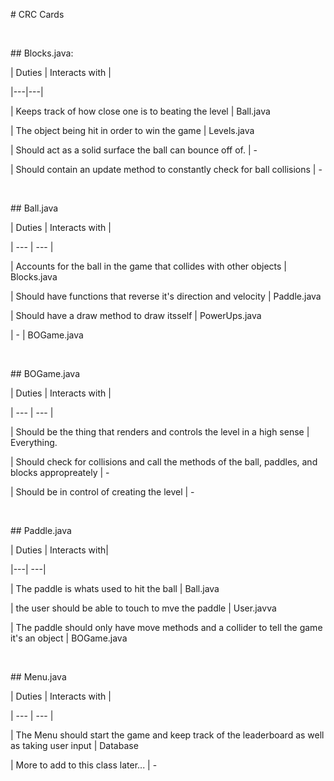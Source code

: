 \# CRC Cards

 

\#\# Blocks.java:

\| Duties \| Interacts with \|

\|---\|---\|

\| Keeps track of how close one is to beating the level \| Ball.java

\| The object being hit in order to win the game \| Levels.java

\| Should act as a solid surface the ball can bounce off of. \| -

\| Should contain an update method to constantly check for ball collisions \| -

 

\#\# Ball.java

\| Duties \| Interacts with \|

\| --- \| --- \|

\| Accounts for the ball in the game that collides with other objects \|
Blocks.java

\| Should have functions that reverse it's direction and velocity \| Paddle.java

\| Should have a draw method to draw itsself \| PowerUps.java

\| -	\| BOGame.java

 

\#\# BOGame.java

\| Duties \| Interacts with \|

\| --- \| --- \|

\| Should be the thing that renders and controls the level in a high sense \|
Everything.

\| Should check for collisions and call the methods of the ball, paddles, and
blocks appropreately \| -

\| Should be in control of creating the level \| -

 

\#\# Paddle.java

\| Duties \| Interacts with\|

\|---\| ---\|

\| The paddle is whats used to hit the ball \| Ball.java

\| the user should be able to touch to mve the paddle \| User.javva

\| The paddle should only have move methods and a collider to tell the game it's
an object \| BOGame.java

 

\#\# Menu.java

\| Duties \| Interacts with \|

\| --- \| --- \|

\| The Menu should start the game and keep track of the leaderboard as well as
taking user input \| Database

\| More to add to this class later... \| -

 

 

 
